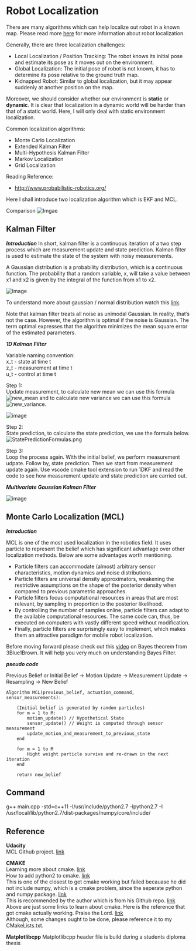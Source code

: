 # Robot Localization

There are many algorithms which can help localize out robot in a known map. Please read more [here](http://robots.stanford.edu/papers/thrun.robust-mcl.pdf) for more information about robot localization.

Generally, there are three localization challenges:
- Local Localization / Position Tracking: The robot knows its initial pose and estimate its pose as it moves out on the environment.
- Global Localization: The initial pose of robot is not known, it has to determine its pose relative to the ground truth map.
- Kidnapped Robot: Similar to global localization, but it may appear suddenly at another position on the map.

Moreover, we should consider whether our environment is **static** or **dynamic**. It is clear that localization in a dynamic world will be harder than that of a static world. Here, I will only deal with static environment localization.

Common localization algorithms:
- Monte Carlo Localization
- Extended Kalman Filter
- Multi-Hypothesis Kalman Filter
- Markov Localization
- Grid Localization

Reading Reference:
- http://www.probabilistic-robotics.org/

Here I shall introduce two localization algorithm which is EKF and MCL.  

Comparison
![Imgae](Comparison_MCL_to_EKF.png)

## Kalman Filter

**_Introduction_**
In short, kalman filter is a continuous iteration of a two step process which are measurement update and state prediction. Kalman filter is used to estimate the state of the system with  noisy measurements.

A Gaussian distribution is a probability distribution, which is a continuous function. The probability that a random variable, x, will take a value between x1 and x2 is given by the integral of the function from x1 to x2​. 

![Image](Gaussian_distribution.png)

To understand more about gaussian / normal distribution watch this [link](https://www.youtube.com/watch?v=hgtMWR3TFnY).

Note that kalman filter treats all noise as unimodal Gaussian. In reality, that’s not the case. However, the algorithm is optimal if the noise is Gaussian. The term optimal expresses that the algorithm minimizes the mean square error of the estimated parameters.

**_1D Kalman Filter_**

Variable naming convention:  
x_t - state at time t  
z_t - measurement at time t  
u_t - control at time t  

Step 1:  
Update measurement, to calculate new mean we can use this formula ![new_mean](New_mean.png) and to calculate new variance we can use this formula ![new_variance](New_variance.png).  

![image](Posterior_belief.png)  

Step 2:  
State prediction, to calculate the state prediction, we use the formula below.  
![StatePredictionFormulas.png](StatePredictionFormulas.png)  

Step 3:  
Loop the process again. With the initial belief, we perform measurement udpate. Follow by, state prediction. Then we start from measurement update again. Use vscode cmake tool extension to run 1DKF and read the code to see how measurement update and state prediction are carried out.  

**_Multivariate Gaussian Kalman Filter_**  

![image](MultiGaussian.png)  

## Monte Carlo Localization (MCL)

**_Introduction_**  

MCL is one of the most used localization in the robotics field. It uses particle to represent the belief which has significant advantage over other localization methods. Below are some advantages worth mentioning.

- Particle filters can accommodate (almost) arbitrary sensor characteristics, motion dynamics and noise distributions.
- Particle filters are universal density approximators, weakening the restrictive assumptions on the shape of the posterior density when compared to previous parametric approaches.
- Particle filters focus computational resources in areas that are most relevant, by sampling in proportion to the posterior likelihood.
- By controlling the number of samples online, particle filters can adapt to the available computational resources. The same code can, thus, be executed on computers with vastly different speed without modification.
- Finally, particle filters are surprisingly easy to implement, which makes them an attractive  paradigm for mobile robot localization.

Before moving forward please check out this [video](https://www.youtube.com/watch?v=HZGCoVF3YvM) on Bayes theorem from 3Blue1Brown. It will help you very much on understanding Bayes Filter.

**_pseudo code_**

Previous Belief or Initial Belief -> Motion Update -> Measurement Update -> Resampling -> New Belief

```
Algorithm MCL(previous_belief, actuation_command, sensor_measurements):

    (Initial belief is generated by random particles)
    for m = 1 to M:
        motion_update() // Hypothetical State
        sensor_update() // Weight is computed through sensor measurement
        update_motion_and_measurement_to_previous_state
    end

    for m = 1 to M
        Hight weight particle survive and re-drawn in the next iteration
    end

    return new_belief
```
## Command

g++ main.cpp -std=c++11 -I/usr/include/python2.7 -lpython2.7 -I /usr/local/lib/python2.7/dist-packages/numpy/core/include/

## Reference

**Udacity**  
MCL Github project. [link](https://github.com/udacity/RoboND-MCL-Lab)  

**CMAKE**  
Learning more about cmake. [link](https://www.youtube.com/watch?v=_yFPO1ofyF0&list=PLK6MXr8gasrGmIiSuVQXpfFuE1uPT615s&index=1)  
How to add python2 to cmake. [link](https://cmake.org/cmake/help/v3.16/module/FindPython2.html)  
This is one of the closest to get cmake working but failed becauase he did not include numpy, which is a cmake problem, since the seperate python and numpy package. [link](https://github.com/sychaichangkun/RoboND-MCL-Lab/blob/master/CMakeLists.txt)  
This is recommended by the author which is from his Github repo. [link](https://github.com/lava/matplotlib-cpp/blob/master/contrib/CMakeLists.txt)  
Above are just some links to learn about cmake. Here is the reference that got cmake actually working. Praise the Lord. [link](https://github.com/G-Node/python-neuroshare/blob/master/CMakeLists.txt)  
Although, some changes ought to be done, please reference it to my CMakeLists.txt.  

**Matplotlibcpp**
Matplotlibcpp header file is build during a students diploma thesis
